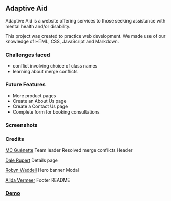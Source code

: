 ## Adaptive Aid

Adaptive Aid is a website offering services to those seeking assistance with mental health and/or disability.

This project was created to practice web development. We made use of our knowledge of 
HTML, CSS, JavaScript and Markdown.



### Challenges faced 
* conflict involving choice of class names
* learning about merge conflicts



### Future Features
* More product pages
* Create an About Us page
* Create a Contact Us page
* Complete form for booking consultations



### Screenshots 




### Credits
[MC Guénette](https://github.com/mcguenette)
Team leader
Resolved merge conflicts
Header

[Dale Rupert](https://github.com/chaos1601)
Details page

[Robyn Waddell](https://github.com/robynwaddell)
Hero banner
Modal

[Alida Vermeer](https://github.com/alidaVermeer)
Footer
README



### [Demo](https://mcguenette.github.io/adaptive-aid/)